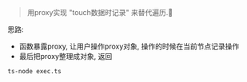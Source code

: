 > 用proxy实现 "touch数据时记录" 来替代遍历.

思路:
+   函数暴露proxy, 让用户操作proxy对象, 操作的时候在当前节点记录操作
+   最后把proxy整理成对象,  返回

```shell
ts-node exec.ts
```